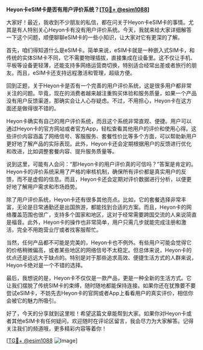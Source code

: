 **Heyon卡eSIM卡是否有用户评价系统？[[TG💪+ @esim1088](https://t.me/s/esim1088)]**

大家好！最近，我收到不少朋友的私信，都在问关于Heyon卡eSIM卡的事情。尤其是有人特别关心Heyon卡有没有用户评价系统。今天，我就来给大家详细解答一下这个问题，顺便聊聊eSIM卡的一些小知识，让大家对它有更深的了解。

首先，咱们得知道什么是eSIM卡。简单来说，eSIM卡就是一种嵌入式SIM卡，和传统的实体SIM卡不同，它不需要物理插拔，直接集成在设备里。这不仅让手机、平板等设备更轻薄，还能支持多网络运营商切换，特别适合经常出差或者旅行的朋友。而且，eSIM卡还支持远程激活和管理，超级方便。

回到正题，关于Heyon卡是否有一个完善的用户评价系统，这是很多用户都非常关注的问题。毕竟，现在的消费者越来越注重购买体验和服务质量，如果一个产品没有用户反馈渠道，那确实会让人心存疑虑。不过，不用担心，Heyon卡在这方面还是做得很不错的。

Heyon卡确实有自己的用户评价系统，而且这个系统非常直观、便捷。用户可以通过Heyon卡的官方网站或者官方App，轻松查看其他用户的评价和使用心得。这些评价内容涵盖了网络信号、客服服务、套餐性价比等多个方面，可以帮助新用户更好地了解产品的实际表现。此外，Heyon卡还会定期根据用户的反馈进行优化和改进，比如调整套餐内容、提升服务质量等。

说到这里，可能有人会问：“那Heyon卡的用户评价真的可信吗？”答案是肯定的。Heyon卡的评价系统采用了严格的审核机制，确保所有评价都是真实用户的反馈，而不是虚假的信息。而且，Heyon卡还会定期对评价数据进行分析，以便更好地了解用户需求和市场趋势。

除了用户评价系统，Heyon卡还有很多其他亮点。比如，它的套餐选择非常丰富，无论是日常通勤还是出国旅游，都能找到合适的方案。而且，Heyon卡的网络覆盖范围也很广，支持多个国家和地区，这对于经常需要跨国交流的人来说简直是福音。此外，Heyon卡的操作也非常简单，用户只需几步就能完成注册和激活，完全不用跑营业厅或者找客服帮忙。

当然，任何产品都不可能是完美的，Heyon卡也不例外。有些用户可能会觉得它的价格稍微偏高，或者某些地区的网络信号不太稳定。但总体来说，Heyon卡的优点还是远远大于缺点的。特别是对于那些追求高效、便捷生活方式的人群来说，Heyon卡绝对是一个不错的选择。

最后，我想说的是，Heyon卡不仅仅是一款产品，更是一种全新的生活方式。它让我们摆脱了传统SIM卡的束缚，随时随地都能保持连接。如果你还在犹豫要不要尝试eSIM卡，不妨先去Heyon卡的官网或者App上看看用户的真实评价，相信你会被它的魅力所吸引。

好了，今天的分享就到这里啦！希望这篇文章能帮到大家。如果你对Heyon卡或者其他eSIM卡有任何疑问，欢迎随时在评论区留言，我会尽力为大家解答。记得关注我们的频道哦，更多精彩内容等着你！

[[TG💪+ @esim1088](https://t.me/s/esim1088) ![Image](https://i.postimg.cc/4NQfJmqS/Snipaste-2025-05-13-00-14-12.png)]